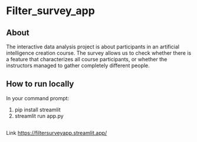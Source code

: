 # Filter_survey_app
## About
The interactive data analysis project
is about participants in an artificial intelligence creation course. The survey allows us to check whether there is a feature that characterizes all course participants, or whether the instructors managed to gather completely different people.
## How to run locally
In your command prompt:
1. pip install streamlit
2. streamlit run app.py
## 
Link https://filtersurveyapp.streamlit.app/
